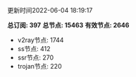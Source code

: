 更新时间2022-06-04 18:19:17

**总订阅: 397**
**总节点: 15463**
**有效节点: 2646**
- v2ray节点: 1744
- ss节点: 412
- ssr节点: 270
- trojan节点: 220
